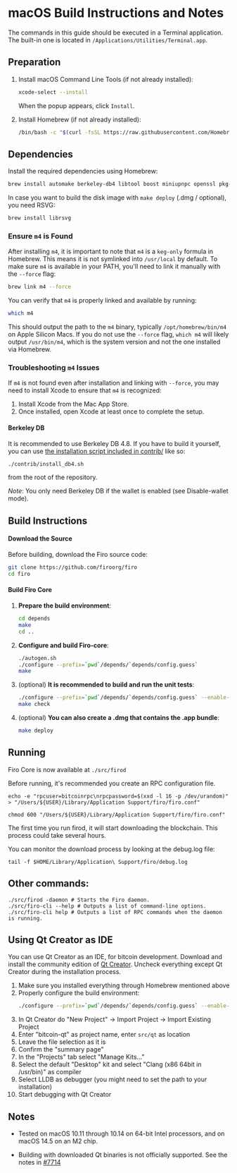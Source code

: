 macOS Build Instructions and Notes
====================================
The commands in this guide should be executed in a Terminal application.
The built-in one is located in `/Applications/Utilities/Terminal.app`.

## Preparation
1. Install macOS Command Line Tools (if not already installed):
   ```bash
   xcode-select --install
   ```
   When the popup appears, click `Install`.


2. Install Homebrew (if not already installed):
   ```bash
   /bin/bash -c "$(curl -fsSL https://raw.githubusercontent.com/Homebrew/install/HEAD/install.sh)"
   ```


## Dependencies
Install the required dependencies using Homebrew:
```bash
brew install automake berkeley-db4 libtool boost miniupnpc openssl pkg-config protobuf python qt libevent qrencode python-setuptools m4
```

In case you want to build the disk image with `make deploy` (.dmg / optional), you need RSVG:
```bash
brew install librsvg
```

### Ensure `m4` is Found
After installing `m4`, it is important to note that `m4` is a `keg-only` formula in Homebrew. This means it is not symlinked into `/usr/local` by default. To make sure `m4` is available in your PATH, you'll need to link it manually with the `--force` flag:
```bash
brew link m4 --force
```

You can verify that `m4` is properly linked and available by running:
```bash
which m4
```
This should output the path to the `m4` binary, typically `/opt/homebrew/bin/m4` on Apple Silicon Macs. If you do not use the `--force` flag, `which m4` will likely output `/usr/bin/m4`, which is the system version and not the one installed via Homebrew.

### Troubleshooting `m4` Issues
If `m4` is not found even after installation and linking with `--force`, you may need to install Xcode to ensure that `m4` is recognized:

1. Install Xcode from the Mac App Store.
2. Once installed, open Xcode at least once to complete the setup.

#### Berkeley DB
It is recommended to use Berkeley DB 4.8. If you have to build it yourself, you can use [the installation script included in contrib/](https://github.com/bitcoin/bitcoin/blob/master/contrib/install_db4.sh) like so:
```bash
./contrib/install_db4.sh 
```
from the root of the repository.

*Note*: You only need Berkeley DB if the wallet is enabled (see Disable-wallet mode).

## Build Instructions

#### Download the Source
Before building, download the Firo source code:
```bash
git clone https://github.com/firoorg/firo
cd firo
```

#### Build Firo Core
1. **Prepare the build environment**:
   ```bash
   cd depends
   make
   cd ..
   ```

2. **Configure and build Firo-core**:
   ```bash
   ./autogen.sh
   ./configure --prefix=`pwd`/depends/`depends/config.guess`
   make
   ```

3. (optional) **It is recommended to build and run the unit tests**:
   ```bash
   ./configure --prefix=`pwd`/depends/`depends/config.guess` --enable-tests
   make check
   ```
        
4. (optional) **You can also create a .dmg that contains the .app bundle**:
    ```bash
    make deploy
    ```


Running
-------

Firo Core is now available at `./src/firod`

Before running, it's recommended you create an RPC configuration file.

    echo -e "rpcuser=bitcoinrpc\nrpcpassword=$(xxd -l 16 -p /dev/urandom)" > "/Users/${USER}/Library/Application Support/firo/firo.conf"

    chmod 600 "/Users/${USER}/Library/Application Support/firo/firo.conf"

The first time you run firod, it will start downloading the blockchain. This process could take several hours.

You can monitor the download process by looking at the debug.log file:

    tail -f $HOME/Library/Application\ Support/firo/debug.log

Other commands:
-------

    ./src/firod -daemon # Starts the Firo daemon.
    ./src/firo-cli --help # Outputs a list of command-line options.
    ./src/firo-cli help # Outputs a list of RPC commands when the daemon is running.

Using Qt Creator as IDE
------------------------
You can use Qt Creator as an IDE, for bitcoin development.
Download and install the community edition of [Qt Creator](https://www.qt.io/download/).
Uncheck everything except Qt Creator during the installation process.

1. Make sure you installed everything through Homebrew mentioned above
2. Properly configure the build environment:
   ```bash
   ./configure --prefix=`pwd`/depends/`depends/config.guess` --enable-debug
   ```
3. In Qt Creator do "New Project" -> Import Project -> Import Existing Project
4. Enter "bitcoin-qt" as project name, enter `src/qt` as location
5. Leave the file selection as it is
6. Confirm the "summary page"
7. In the "Projects" tab select "Manage Kits..."
8. Select the default "Desktop" kit and select "Clang (x86 64bit in /usr/bin)" as compiler
9. Select LLDB as debugger (you might need to set the path to your installation)
10. Start debugging with Qt Creator

Notes
-----

* Tested on macOS 10.11 through 10.14 on 64-bit Intel processors, and on macOS 14.5 on an M2 chip.

* Building with downloaded Qt binaries is not officially supported. See the notes in [#7714](https://github.com/bitcoin/bitcoin/issues/7714)
